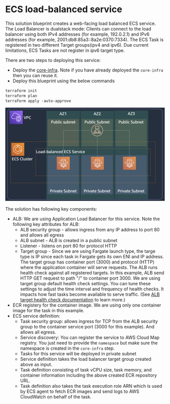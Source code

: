 # ECS load-balanced service

This solution blueprint creates a web-facing load balanced ECS service.
The Load Balancer is dualstack mode: Clients can connect to the load balancer using both IPv4 addresses (for example, 192.0.2.1) and IPv6 addresses (for example, 2001:db8:85a3::8a2e:0370:7334).
The ECS Task is registered in two different Target groups(ipv4 and ipv6).
Due current limitations, ECS Tasks are not register in ipv6 target type.  

There are two steps to deploying this service:

* Deploy the [core-infra](../core-infra/README.md). Note if you have already deployed the `core-infra` then you can reuse it.
* Deploy this blueprint using the below commands
```shell
terraform init
terraform plan
terraform apply -auto-approve
```

<p align="center">
  <img src="../../../docs/lb-service.png"/>
</p>

The solution has following key components:

* ALB: We are using Application Load Balancer for this service. Note the following key attributes for ALB:
    * ALB security group - allows ingress from any IP address to port 80 and allows all egress
    * ALB subnet - ALB is created in a public subnet
    * Listener - listens on port 80 for protocol HTTP
    * Target group - Since we are using Fargate launch type, the targe type is IP since each task in Fargate gets its own ENI and IP address. The target group has container port (3000) and protocol (HTTP) where the application container will serve requests. The ALB runs health check against all registered targets. In this example, ALB send HTTP GET request to path "/" to container port 3000. We are using target group default health check settings. You can tune these settings to adjust the time interval and frequency of health checks. It impacts how fast tasks become available to serve traffic. (See [ALB target health check documentation](https://docs.aws.amazon.com/elasticloadbalancing/latest/application/target-group-health-checks.html) to learn more.)
* ECR registery for the container image. We are using only one container image for the task in this example.
* ECS service definition:
    * Task security group: allows ingress for TCP from the ALB security group to the container service port (3000 for this example). And allows all egress.
    * Service discovery: You can register the service to AWS Cloud Map registry. You just need to provide the `namespace` but make sure the namespace is created in the `core-infra` step.
    * Tasks for this service will be deployed in private subnet
    * Service definition takes the load balancer target group created above as input.
    * Task definition consisting of task vCPU size, task memory, and container information including the above created ECR repository URL.
    * Task definition also takes the task execution role ARN which is used by ECS agent to fetch ECR images and send logs to AWS CloudWatch on behalf of the task.

